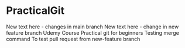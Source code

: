 # PracticalGit
New text here - changes in main branch
New text here - change in new feature branch
Udemy Course Practical git for beginners
Testing merge command
To test pull request from new-feature branch
